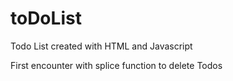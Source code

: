 # toDoList
Todo List created with HTML and Javascript

First encounter with splice function to delete Todos


